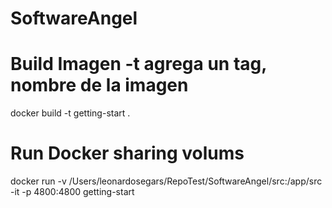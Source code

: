 # SoftwareAngel
# Build Imagen -t agrega un tag, nombre de la imagen
docker build -t getting-start . 
# Run Docker sharing volums 
docker run -v /Users/leonardosegars/RepoTest/SoftwareAngel/src:/app/src -it -p 4800:4800 getting-start               
